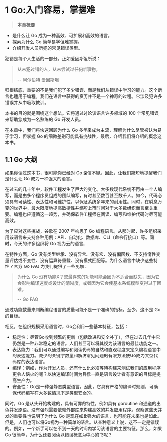 # 1 Go:入门容易，掌握难

> **本章概要**
* 是什么让 Go 成为一种高效、可扩展和高效的语言。
* 探索为什么 Go 简单易学但难掌握。
* 介绍开发人员所犯的常见错误类型。

犯错是每个人生活的一部分。正如爱因斯坦所说：

> 从未犯过错的人，从未尝试过任何新事物。 
> 
> -- 阿尔伯特 爱因斯坦

归根结底，重要的不是我们犯了多少错误，而是我们从错误中学习的能力。这个断言也适用于编程。我们在语言中获得的资历并不是一个神奇的过程。它涉及犯许多错误并从中吸取教训。

本书的目的就是围绕这个想法。它将通过讨论该语言许多领域的 100 个常见错误来帮助您成为一名熟练的 Go 开发人员。

在本章中，我们将快速回顾为什么 Go 多年来成为主流，理解为什么尽管被认为易于学习，但掌握 Go 的细微差别可能具有挑战性，最后，介绍我们将介绍的概念这本书。

## 1.1 Go 大纲

如果你读过这本书，很可能你已经对 Go 深信不疑。因此，让我们简短地提醒我们是什么让 Go 成为一种强大的语言。

在过去的几十年中，软件工程发生了巨大的变化。大多数现代系统不再由一个人编写，而是由多个程序员组成的团队编写，有时甚至数百甚至数千人。如今，代码必须具有可读性、表达性和可维护性，以保证系统多年来的耐用性。同时，在瞬息万变的世界中，最大限度地提高敏捷性并缩短上市时间对于大多数组织而言至关重要。编程也应遵循这一趋势，并确保软件工程师在阅读、编写和维护代码时尽可能高效。

为了应对这些挑战，谷歌在 2007 年构思了 Go 编程语言。从那时起，许多组织采用该语言来支持各种用例：API、自动化、数据库、CLI（命令行接口）等。同时，今天的许多组织将 Go 视为云的语言。

在特性方面，Go 没有类型继承、没有异常、没有宏、没有偏函数、不支持惰性变量评估或不变性、没有运算符重载、没有模式匹配等。为什么语言中缺少这些特性？官方 Go FAQ 为我们提供了一些见解：

> 为什么 Go 没有功能X？您最喜欢的功能可能会因为不适合而缺失，因为它会影响编译速度或设计的清晰度，或者因为它会使基本系统模型变得过于困难。
> 
> -- Go FAQ

通过功能数量来判断编程语言的质量可能不是一个准确的指标。至少，这不是 Go 的目标。

相反，在组织规模采用语言时，Go会利用一些基本特征，包括：

* 稳定性：尽管Go收到频繁的更新（包括改进和安全补丁），但在过去几年中它仍然是一种非常稳定的语言。人们甚至可以将其视为该语言的最佳功能之一。
* 表达能力：我们可以通过编写和阅读代码的自然和直观程度来定义编程语言中的表达能力。减少的关键字数量和解决常见问题的有限方法使Go成为大型代码库的表达语言。
* 编译：例如，作为开发人员，还有什么比必须等待构建来测试我们的应用程序更令人恼火的呢？以快速编译时间为目标一直是语言设计者有意识的目标是提高生产力。
* 安全性：Go是一种强静态类型语言。因此，它具有严格的编译时规则，可确保代码编写在大多数情况下是类型安全的。

同时，Go 是从头开始构建的，具有可靠的特性，例如具有 goroutine 和通道的出色并发原语。没有强烈需要依赖外部库来构建高效的并发应用程序。观察这些天并发的重要性也说明了为什么 Go 是现在如此强大的语言，也可能在未来也是如此。但是，人们也可以将Go视为一种简单的语言。从某种意义上说，这不一定是错误的。例如，一个新手可以在不到一天的时间内学习该语言的主要特征。那么，如果 Go 很简单，为什么还要阅读以错误概念为中心的书呢？